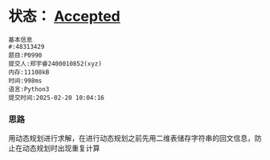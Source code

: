 # 状态： [Accepted](http://dsbpython.openjudge.cn/dspythonbook/solution/48313429/)
```
基本信息
#:48313429
题目:P0990
提交人:郑宇睿2400010852(xyz)
内存:11108kB
时间:998ms
语言:Python3
提交时间:2025-02-20 10:04:16
```

### 思路
用动态规划进行求解，在进行动态规划之前先用二维表储存字符串的回文信息，防止在动态规划时出现重复计算
